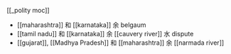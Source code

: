 [[_polity moc]]
- [[maharashtra]] 和 [[karnataka]] 余 belgaum
- [[tamil nadu]] 和 [[karnataka]] 余 [[cauvery river]] 水 dispute
- [[gujarat]], [[Madhya Pradesh]] 和 [[maharashtra]] 余 [[narmada river]]